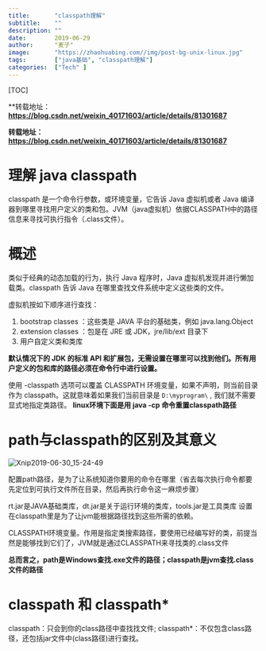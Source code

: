 ```yaml
---
title:       "classpath理解"
subtitle:    ""
description: ""
date:        2019-06-29
author:      "麦子"
image:       "https://zhaohuabing.com//img/post-bg-unix-linux.jpg"
tags:        ["java基础", "classpath理解"]
categories:  ["Tech" ]
---
```


[TOC]

**转载地址：**https://blog.csdn.net/weixin_40171603/article/details/81301687**

**转载地址：https://blog.csdn.net/weixin_40171603/article/details/81301687**

# 理解 java classpath

classpath 是一个命令行参数，或环境变量，它告诉 Java 虚拟机或者 Java 编译器到哪里寻找用户定义的类和包。JVM（java虚拟机）依据CLASSPATH中的路径信息来寻找可执行指令（.class文件）。 

# 概述

类似于经典的动态加载的行为，执行 Java 程序时，Java 虚拟机发现并进行懒加载类。classpath 告诉 Java 在哪里查找文件系统中定义这些类的文件。

虚拟机按如下顺序进行查找：

1. bootstrap classes ：这些类是 JAVA 平台的基础类，例如 java.lang.Object
2. extension classes ：包是在 JRE 或 JDK，jre/lib/ext 目录下
3. 用户自定义类和类库

**默认情况下的 JDK 的标准 API 和扩展包，无需设置在哪里可以找到他们。所有用户定义的包和库的路径必须在命令行中进行设置。**

使用 -classpath 选项可以覆盖 CLASSPATH 环境变量，如果不声明，则当前目录作为 classpath。这就意味着如果我们当前目录是 `D:\myprogram\` , 我们就不需要显式地指定类路径。 **linux环境下面是用 java -cp 命令重置classpath路径**

# path与classpath的区别及其意义

![Xnip2019-06-30_15-24-49](/img/Xnip2019-06-30_15-24-49.png)

配置path路径，是为了让系统知道你要用的命令在哪里（省去每次执行命令都要先定位到可执行文件所在目录，然后再执行命令这一麻烦步骤）

rt.jar是JAVA基础类库，dt.jar是关于运行环境的类库，tools.jar是工具类库 设置在classpath里是为了让jvm能根据路径找到这些所需的依赖。

CLASSPATH环境变量。作用是指定类搜索路径，要使用已经编写好的类，前提当然是能够找到它们了，JVM就是通过CLASSPATH来寻找类的.class文件

**总而言之，path是Windows查找.exe文件的路径；classpath是jvm查找.class文件的路径**

# classpath 和 classpath*

classpath：只会到你的class路径中查找找文件;
classpath*：不仅包含class路径，还包括jar文件中(class路径)进行查找。

 


